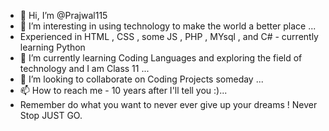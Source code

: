 - 👋 Hi, I’m @Prajwal115
- 👀 I’m interesting in using technology to make the world a better place ...
- Experienced in HTML , CSS , some JS , PHP , MYsql , and C# - currently learning Python
- 🌱 I’m currently learning Coding Languages and exploring the field of technology and I am Class 11 ...
- 💞️ I’m looking to collaborate on Coding Projects someday ...
- 📫 How to reach me - 10 years after I'll tell you :)...
- Remember do what you want to never ever give up your dreams ! Never Stop JUST GO.

<!---
Prajwal115/Prajwal115 is a ✨ special ✨ repository because its `README.md` (this file) appears on your GitHub profile.
You can click the Preview link to take a look at your changes.
--->
